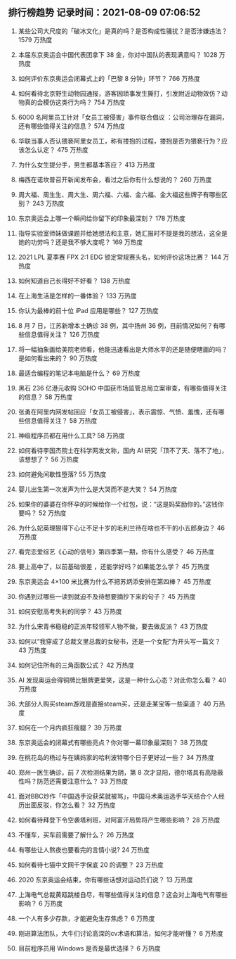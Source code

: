
## 排行榜趋势 记录时间：2021-08-09 07:06:52
  
  1. 某些公司大尺度的「破冰文化」是真的吗？是否构成性骚扰？是否涉嫌违法？ 1579 万热度
    
  2. 本届东京奥运会中国代表团拿下 38 金，你对中国队的表现满意吗？ 1028 万热度
    
  3. 如何评价东京奥运会闭幕式上的「巴黎 8 分钟」环节？ 766 万热度
    
  4. 如何看待北京野生动物园通报，游客因琐事发生撕打，引发附近动物效仿？动物真的会模仿这类行为吗？ 754 万热度
    
  5. 6000 名阿里员工针对「女员工被侵害」事件联合倡议 ：公司治理存在漏洞，还有哪些值得关注的信息？ 574 万热度
    
  6. 华联当事人否认猥亵阿里女员工，称有搂抱的过程，搂抱是否为猥亵行为？应该怎么认定？ 475 万热度
    
  7. 为什么女生提分手，男生都基本答应？ 413 万热度
    
  8. 梅西在诺坎普召开新闻发布会，看过之后你有什么想说的？ 260 万热度
    
  9. 周大福、周生生、周大生、周六福、六福、金六福、金大福这些牌子有哪些区别？ 243 万热度
    
  10. 东京奥运会上哪一个瞬间给你留下的印象最深刻？ 178 万热度
    
  11. 指导实验室师妹做课题并给她想法和主意，她汇报时不提是我的想法，这全是她的功劳吗？还是我不够大度呢？ 169 万热度
    
  12. 2021 LPL 夏季赛 FPX 2:1 EDG 锁定常规赛头名，如何评价这场比赛？ 144 万热度
    
  13. 如何知道自己长得好不好看？ 138 万热度
    
  14. 在上海生活是怎样的一番体验？ 133 万热度
    
  15. 你认为最棒的前十位 iPad 应用是哪些？ 127 万热度
    
  16. 8 月 7 日，江苏新增本土确诊 38 例，其中扬州 36 例，目前情况如何？有哪些信息值得关注？ 126 万热度
    
  17. 将一幅抽象画给美院老师看，他能迅速看出是大师水平的还是随便瞎画的吗？是如何看出来的？ 90 万热度
    
  18. 最适合编程的笔记本电脑是什么？ 69 万热度
    
  19. 黑石 236 亿港元收购 SOHO 中国获市场监管总局立案审查，有哪些值得关注的信息？ 58 万热度
    
  20. 张勇在阿里内网发帖回应「女员工被侵害」，表示震惊、气愤、羞愧，还有哪些信息值得关注？ 58 万热度
    
  21. 神级程序员都在用什么工具? 58 万热度
    
  22. 如何看待李国杰院士在科学网发文称，国内 AI 研究「顶不了天、落不了地」，该想想了？ 56 万热度
    
  23. 如何避免间歇性堕落? 55 万热度
    
  24. 婴儿出生第一次发声为什么是大哭而不是大笑？ 54 万热度
    
  25. 如果你的婆婆在你怀孕的时候给你一个红包，说：“这是妈奖励你的。”这钱你要吗？ 52 万热度
    
  26. 为什么妃英理狠得下心让不足十岁的毛利兰待在啥也不干的小五郎身边？ 46 万热度
    
  27. 看完恋爱综艺《心动的信号》第四季第一期，你有什么感受？ 46 万热度
    
  28. 要上高中了，以前基础很差 ，还能学好吗？如果能怎么学？ 45 万热度
    
  29. 东京奥运会 4×100 米比赛为什么不把苏炳添安排在第四棒？ 45 万热度
    
  30. 你遇到过哪些一读到就迫不及待想要摘抄下来的句子？ 45 万热度
    
  31. 如何安慰高考失利的同学？ 43 万热度
    
  32. 为什么宋青书稳稳的正派年轻领军人物不做，要去做反派？ 43 万热度
    
  33. 如何以“我穿成了总裁文里总裁的女秘书，还是一个女配”为开头写一篇文？ 43 万热度
    
  34. 如何记住所有的三角函数公式？ 42 万热度
    
  35. AI 发现奥运会得铜牌比银牌更爱笑，这是一种什么心态？对此你怎么看？ 40 万热度
    
  36. 大部分人购买steam游戏是直接steam买，还是走某宝等一些渠道？ 40 万热度
    
  37. 如何在一个月内疯狂瘦腿？ 39 万热度
    
  38. 东京奥运会的闭幕式有哪些亮点？你对哪一幕印象最深刻？ 38 万热度
    
  39. 在桃花岛的杨过与在姨妈家的哈利波特哪个日子更好过一些？ 34 万热度
    
  40. 郑州一医生确诊，前 7 次检测结果为阴，第 8 次才显阳，德尔塔具有高隐蔽性吗？防范还需要注意什么？ 33 万热度
    
  41. 面对BBC炒作「中国选手没获奖就被骂」，中国马术奥运选手华天结合个人经历出面反驳，你怎么看？ 32 万热度
    
  42. 如何看待拜登下令空袭塔利班，对阿富汗局势将产生哪些影响？ 28 万热度
    
  43. 不懂车，买车前需要了解什么？ 26 万热度
    
  44. 有哪些让人熬夜也要看完的言情小说? 24 万热度
    
  45. 如何看待七猫中文网千字保底 20 的调整？ 23 万热度
    
  46. 2020 东京奥运会结束，你有哪些话想对运动员们说？ 13 万热度
    
  47. 上海电气总裁黄瓯跳楼自尽，有哪些值得关注的信息？这会对上海电气有哪些影响？ 6 万热度
    
  48. 一个人有多少存款，才能避免生存焦虑？ 6 万热度
    
  49. 刚进算法团队，大牛们讨论高深的cv术语和算法，如何才能听懂？ 6 万热度
    
  50. 目前程序员用 Windows 是否是最优选择？ 6 万热度
    